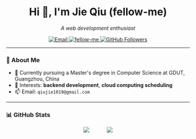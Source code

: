 <h1 align="center">Hi 👋, I'm Jie Qiu (fellow-me)</h1>
<p align="center">
  <em>A web development enthusiast</em>
</p>

<p align="center">
  <a href="mailto:qiujie1019@gmail.com">
    <img src="https://img.shields.io/badge/Email-Contact-blue" alt="Email" />
  </a>
  <a href="https://github.com/fellow-me">
    <img src="https://komarev.com/ghpvc/?username=fellow-me&label=Profile+Views" alt="fellow-me" />
  </a>
    <a href="https://github.com/fellow-me?tab=followers">
    <img src="https://img.shields.io/github/followers/fellow-me?label=GitHub%20Followers&style=flat-square" alt="GitHub Followers" />
  </a>
</p>

---

### 🚀 About Me

- 🔭 Currently pursuing a Master's degree in Computer Science at GDUT, Guangzhou, China
- 🧠 Interests: **backend development**, **cloud computing scheduling**
- 📫 Email: `qiujie1019@gmail.com`

---

### 📊 GitHub Stats

<div align="center">
  <img src="https://github-readme-stats.vercel.app/api?username=fellow-me&show_icons=true&theme=ambient_gradient" />
  &nbsp;&nbsp;&nbsp;&nbsp;&nbsp;&nbsp;&nbsp;&nbsp;&nbsp;&nbsp;
  <img src="https://github-readme-stats.vercel.app/api/top-langs/?username=fellow-me&layout=compact&theme=ambient_gradient" />
</div>
